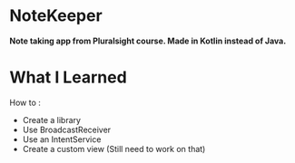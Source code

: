 # NoteKeeper
**Note taking app from Pluralsight course. Made in Kotlin instead of Java.**

# What I Learned
How to :
- Create a library
- Use BroadcastReceiver
- Use an IntentService
- Create a custom view (Still need to work on that)

